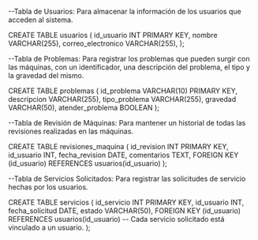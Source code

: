 --Tabla de Usuarios: Para almacenar la información de los usuarios que acceden al sistema.

CREATE TABLE usuarios (
    id_usuario INT PRIMARY KEY,
    nombre VARCHAR(255),
    correo_electronico VARCHAR(255),
);


--Tabla de Problemas: Para registrar los problemas que pueden surgir con las máquinas, con un identificador, una descripción del problema, el tipo y la gravedad del mismo.

CREATE TABLE problemas (
    id_problema VARCHAR(10) PRIMARY KEY,
    descripcion VARCHAR(255),
    tipo_problema VARCHAR(255),
    gravedad VARCHAR(50),
    atender_problema BOOLEAN
);


--Tabla de Revisión de Máquinas: Para mantener un historial de todas las revisiones realizadas en las máquinas.

CREATE TABLE revisiones_maquina (
    id_revision INT PRIMARY KEY,
    id_usuario INT,
    fecha_revision DATE,
    comentarios TEXT,
    FOREIGN KEY (id_usuario) REFERENCES usuarios(id_usuario)
);

--Tabla de Servicios Solicitados: Para registrar las solicitudes de servicio hechas por los usuarios.

CREATE TABLE servicios (
    id_servicio INT PRIMARY KEY,
    id_usuario INT,
    fecha_solicitud DATE,
    estado VARCHAR(50),
    FOREIGN KEY (id_usuario) REFERENCES usuarios(id_usuario)
    -- Cada servicio solicitado está vinculado a un usuario.
);
